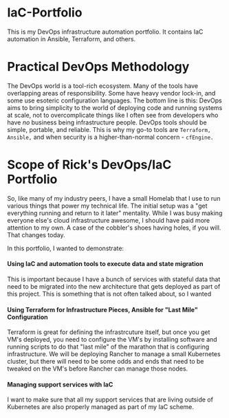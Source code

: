 # IaC-Portfolio
This is my DevOps infrastructure automation portfolio. It contains IaC automation in Ansible, Terraform, and others. 

# Practical DevOps Methodology
The DevOps world is a tool-rich ecosystem. Many of the tools have overlapping areas of responsibility. Some have heavy vendor lock-in, and some use esoteric configuration languages. The bottom line is this: DevOps aims to bring simplicity to the world of deploying code and running systems at scale, not to overcomplicate things like I often see from developers who have *no* business being infrastructure people. DevOps tools should be simple, portable, and reliable. This is why my go-to tools are `Terraform,` `Ansible,` and when security is a higher-than-normal concern - `cfEngine.` 

# Scope of Rick's DevOps/IaC Portfolio
So, like many of my industry peers, I have a small Homelab that I use to run various things that power my technical life. The initial setup was a "get everything running and return to it later" mentality. While I was busy making everyone else's cloud infrastructure awesome, I should have paid more attention to my own. A case of the cobbler's shoes having holes, if you will. That changes today. 

In this portfolio, I wanted to demonstrate: 

#### Using IaC and automation tools to execute data and state migration 
This is important because I have a bunch of services with stateful data that need to be migrated into the new architecture that gets deployed as part of this project. This is something that is not often talked about, so I wanted 

#### Using Terraform for Infrastructure Pieces, Ansible for "Last Mile" Configuration 
Terraform is great for defining the infrastrcuture itself, but once you get VM's deployed, you need to configure the VM's by installing software and running scripts to do that "last mile" of the marathon that is configuring infrastructure. We will be deploying Rancher to manage a small Kubernetes cluster, but there will need to be some odds and ends that need to be tweaked on the VM's before Rancher can manage those nodes. 

#### Managing support services with IaC 
I want to make sure that all my support services that are living outside of Kubernetes are also properly managed as part of my IaC scheme. 
